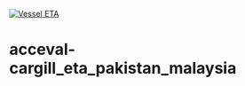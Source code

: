 [![Vessel ETA](https://github.com/acceval/acceval-cargill_eta_pakistan_malaysia/actions/workflows/main.yml/badge.svg)](https://github.com/acceval/acceval-cargill_eta_pakistan_malaysia/actions/workflows/main.yml)

# acceval-cargill_eta_pakistan_malaysia
